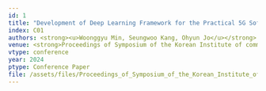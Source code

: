 ```yaml
---
id: 1
title: "Development of Deep Learning Framework for the Practical 5G Softwarized Modem"
index: C01
authors: <strong><u>Woonggyu Min, Seungwoo Kang, Ohyun Jo</u></strong>
venue: <strong>Proceedings of Symposium of the Korean Institute of communications and Information Sciences, Gangwon, 2024</strong>
vtype: conference
year: 2024
ptype: Conference Paper
file: /assets/files/Proceedings_of_Symposium_of_the_Korean_Institute_of_communications_and_Information_Sciences.pdf
---
```

